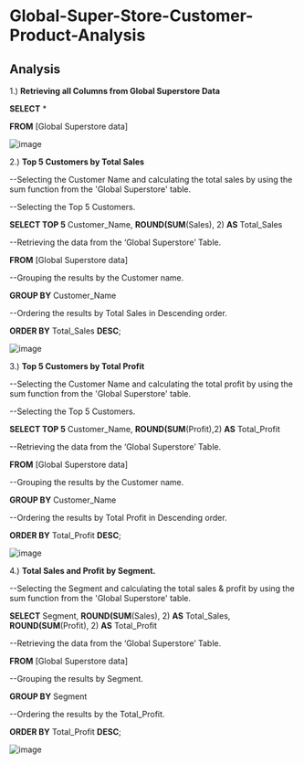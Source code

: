# Global-Super-Store-Customer-Product-Analysis

**Analysis**
--------------------------------------------------------------------------------------------------------------------------

1.)	**Retrieving all Columns from Global Superstore Data**

**SELECT** *

**FROM** [Global Superstore data]

![image](https://github.com/AbhishekTheAnalyst/Global_Super_Store_Customer_Product_Analysis_using_SQL/assets/109465334/e1cab174-16f4-4585-9287-8ce9106ae503)


2.)	**Top 5 Customers by Total Sales**

--Selecting the Customer Name and calculating the total sales by using the sum function from the 'Global Superstore' table.

--Selecting the Top 5 Customers.

**SELECT TOP 5** Customer_Name, **ROUND(SUM**(Sales), 2) **AS** Total_Sales

--Retrieving the data from the ‘Global Superstore’ Table.

**FROM** [Global Superstore data]

--Grouping the results by the Customer name.

**GROUP BY** Customer_Name

--Ordering the results by Total Sales in Descending order.

**ORDER BY** Total_Sales **DESC**;

![image](https://github.com/AbhishekTheAnalyst/Global_Super_Store_Customer_Product_Analysis_using_SQL/assets/109465334/8cae48bb-7c9c-4ae5-886d-a75cf64455f0)

3.)	**Top 5 Customers by Total Profit**

--Selecting the Customer Name and calculating the total profit by using the sum function from the 'Global Superstore' table.

--Selecting the Top 5 Customers.

**SELECT TOP 5** Customer_Name, **ROUND(SUM**(Profit),2) **AS** Total_Profit

--Retrieving the data from the ‘Global Superstore’ Table.

**FROM** [Global Superstore data]

--Grouping the results by the Customer name.

**GROUP BY** Customer_Name

--Ordering the results by Total Profit in Descending order.

**ORDER BY** Total_Profit **DESC**;

![image](https://github.com/AbhishekTheAnalyst/Global_Super_Store_Customer_Product_Analysis_using_SQL/assets/109465334/cfe533ba-8ce2-44f5-b7a6-7d116330c78b)

4.)	**Total Sales and Profit by Segment.**

--Selecting the Segment and calculating the total sales & profit by using the sum function from the 'Global Superstore' table.

**SELECT** Segment, **ROUND(SUM**(Sales), 2) **AS** Total_Sales, **ROUND(SUM**(Profit), 2) **AS** Total_Profit

--Retrieving the data from the ‘Global Superstore’ Table.

**FROM** [Global Superstore data]

--Grouping the results by Segment.

**GROUP BY** Segment

--Ordering the results by the Total_Profit.

**ORDER BY** Total_Profit **DESC**;

![image](https://github.com/AbhishekTheAnalyst/Global_Super_Store_Customer_Product_Analysis_using_SQL/assets/109465334/f6edf3f5-25fa-47c7-8e20-4011de20ecc6)



